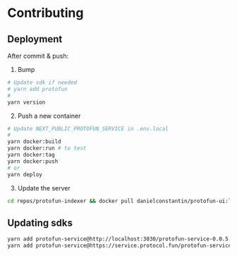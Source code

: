 # Contributing

## Deployment

After commit & push:

1. Bump

  ```sh
  # Update sdk if needed
  # yarn add protofun
  #
  yarn version
  ```

2. Push a new container

  ```sh
  # Update NEXT_PUBLIC_PROTOFUN_SERVICE in .env.local
  #
  yarn docker:build
  yarn docker:run # to test
  yarn docker:tag
  yarn docker:push
  # or 
  yarn deploy
  ```

3. Update the server

  ```sh
  cd repos/protofun-indexer && docker pull danielconstantin/protofun-ui:latest && make start-graph-node
  ```

## Updating sdks

```sh
yarn add protofun-service@http://localhost:3030/protofun-service-0.0.5.tgz
yarn add protofun-service@https://service.protocol.fun/protofun-service-0.0.5.tgz
```

